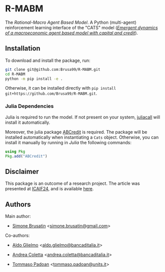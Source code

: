 # R-MABM

The _Rational-Macro Agent Based Model_.
A Python (multi-agent) reinforcement learning interface of the "CATS" model ([_Emergent dynamics of a macroeconomic
agent based model with capital and credit_](https://www.sciencedirect.com/science/article/abs/pii/S0165188914001572)).

## Installation

To download and install the package, run:

```bash
git clone git@github.com:Brusa99/R-MABM.git
cd R-MABM
python -m pip install -e .
```

Otherwise, it can be installed directly with `pip install git+https://github.com/Brusa99/R-MABM.git`.

### Julia Dependencies

Julia is required to run the model.
If not present on your system, [juliacall](https://github.com/JuliaPy/PythonCall.jl) will install it automatically.

Moreover, the julia package [ABCredit](https://github.com/bancaditalia/ABCredit.jl) is required.
The package will be installed automatically when instantiating a `Cats` object.
Otherwise, you can install it manually by running in _Julia_ the following commands:

```julia
using Pkg
Pkg.add("ABCredit")
```

## Disclaimer

This package is an outcome of a research project.
The article was presented at [ICAIF24](https://ai-finance.org/), and is available [here](https://dl.acm.org/doi/10.1145/3677052.3698621).


## Authors

Main author:

- [Simone Brusatin](https://github.com/Brusa99) <[simone.brusatin@gmail.com](mailto:simone.brusatin@gmail.com)>

Co-authors:

- [Aldo Glielmo](https://github.com/AldoGl) <[aldo.glielmo@bancaditalia.it](mailto:aldo.glielmo@bancaditalia.it)>

- [Andrea Coletta](https://github.com/Andrea94c) <[andrea.coletta@bancaditalia.it](mailto:andrea.coletta@bancaditalia.it)>

- [Tommaso Padoan](https://github.com/tpadoan) <[tommaso.padoan@units.it](mailto:tommaso.padoan@units.it)>


